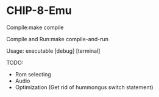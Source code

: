 # CHIP-8-Emu

Compile:make compile

Compile and Run:make compile-and-run

Usage: executable [debug] [terminal]

TODO:
* Rom selecting
* Audio
* Optimization (Get rid of hummongus switch statement)
